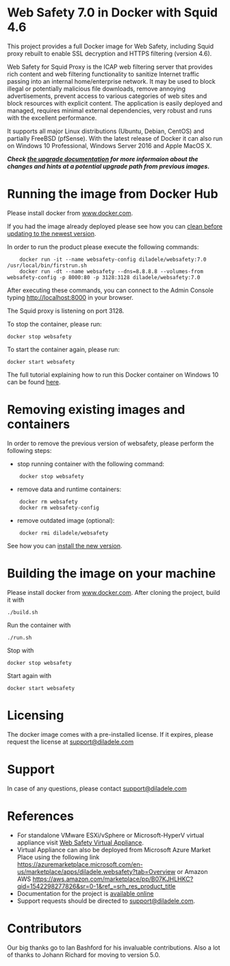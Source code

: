 Web Safety 7.0 in Docker with Squid 4.6
=======================================

This project provides a full Docker image for Web Safety, including Squid proxy rebuilt to enable SSL decryption and HTTPS filtering (version 4.6).

Web Safety for Squid Proxy is the ICAP web filtering server that provides rich content and web filtering functionality to sanitize Internet traffic passing into an internal home/enterprise network. It may be used to block illegal or potentially malicious file downloads, remove annoying advertisements, prevent access to various categories of web sites and block resources with explicit content. The application is easily deployed and managed, requires minimal external dependencies, very robust and runs with the excellent performance. 

It supports all major Linux distributions (Ubuntu, Debian, CentOS) and partially FreeBSD (pfSense). With the latest release of Docker it can also run on Windows 10 Professional, Windows Server 2016 and Apple MacOS X.

***Check [the upgrade documentation](https://docs.diladele.com/administrator_guide_7_0/upgrade/index.html) for more informaion about the changes and hints at a potential upgrade path from previous images.***

# Running the image from Docker Hub

Please install docker from www.docker.com.

If you had the image already deployed please see how you can [clean before updating to the newest version](#removing-existing-images-and-containers).

In order to run the product please execute the following commands:
```
    docker run -it --name websafety-config diladele/websafety:7.0 /usr/local/bin/firstrun.sh
    docker run -dt --name websafety --dns=8.8.8.8 --volumes-from websafety-config -p 8000:80 -p 3128:3128 diladele/websafety:7.0
```
After executing these commands, you can connect to the Admin Console typing [http://localhost:8000](http://localhost:8000) in your browser.

The Squid proxy is listening on port 3128. 

To stop the container, please run:

    docker stop websafety

To start the container again, please run:

    docker start websafety

The full tutorial explaining how to run this Docker container on Windows 10 can be found [here](https://docs.diladele.com/docker/docker_windows_10/index.html).

# Removing existing images and containers

In order to remove the previous version of websafety, please perform the following steps:
  * stop running container with the following command:
```
    docker stop websafety
```

  * remove data and runtime containers:
```
    docker rm websafety 
    docker rm websafety-config
```

  * remove outdated image (optional):
```
    docker rmi diladele/websafety
```
See how you can [install the new version](#running-the-image-from-docker-hub).

# Building the image on your machine

Please install docker from www.docker.com. After cloning the project, build it with

    ./build.sh

Run the container with

    ./run.sh

Stop with

    docker stop websafety

Start again with

    docker start websafety


# Licensing

The docker image comes with a pre-installed license. If it expires, please request the license at support@diladele.com

# Support

In case of any questions, please contact support@diladele.com

# References

* For standalone VMware ESXi/vSphere or Microsoft-HyperV virtual appliance visit [Web Safety Virtual Appliance](https://www.diladele.com/virtual_appliance.html).
* Virtual Appliance can also be deployed from Microsoft Azure Market Place using the following link https://azuremarketplace.microsoft.com/en-us/marketplace/apps/diladele.websafety?tab=Overview or Amazon AWS https://aws.amazon.com/marketplace/pp/B07KJHLHKC?qid=1542298277826&sr=0-1&ref_=srh_res_product_title
* Documentation for the project is [available online](https://docs.diladele.com)
* Support requests should be directed to support@diladele.com.

# Contributors

Our big thanks go to Ian Bashford for his invaluable contributions. Also a lot of thanks to Johann Richard for moving to version 5.0.
